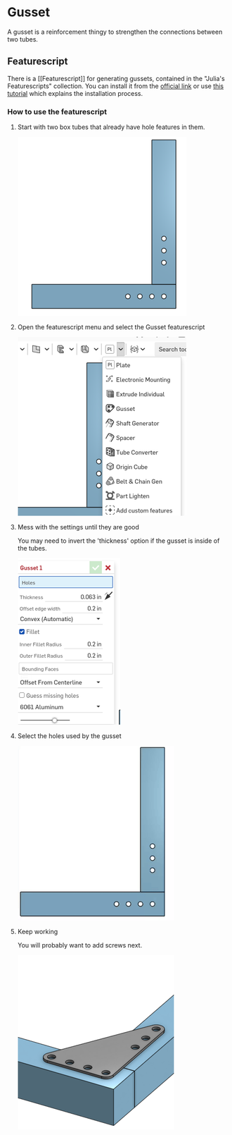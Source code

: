 # Gusset

A gusset is a reinforcement thingy to strengthen the connections between two tubes.

## Featurescript

There is a [[Featurescript]] for generating gussets, contained in the "Julia's Featurescripts" collection. You can install it from the [official link](https://cad.onshape.com/documents/95c00401c440b44ad8799ef5/w/1f1ebce01a3b8eb6fa102975/e/b92d638809ae48771ecc7ad8) or use [this tutorial](https://frcdesign.org/learning-course/stage0/0B/featurescripts/) which explains the installation process.

### How to use the featurescript

1. Start with two box tubes that already have hole features in them.

    ![](../assets/images/gusset-featurescript-1.png)

2. Open the featurescript menu and select the Gusset featurescript

    ![](../assets/images/gusset-featurescript-2.png)

3. Mess with the settings until they are good

    You may need to invert the 'thickness' option if the gusset is inside of the tubes.

    ![](../assets/images/gusset-featurescript-3.png)

4. Select the holes used by the gusset

    ![](../assets/images/gusset-featurescript-4.gif)

5. Keep working

    You will probably want to add screws next.

    ![](../assets/images/gusset-featurescript-5.png)